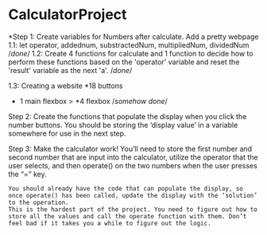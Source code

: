 # CalculatorProject
*Step 1:  Create variables for Numbers after calculate.
 Add a pretty  webpage
1.1:
 let operator, addednum, substractedNum, multipliedNum, dividedNum
 /*done*/
1.2:
 Create 4 functions for calculate and 1 function to decide how to perform these functions based on the 'operator' variable and reset the 'result' variable as the next 'a'.
/*done*/

1.3: Creating a website
 *18 buttons
 * 1 main flexbox > *4 flexbox
/*somehow done*/








Step 2:
Create the functions that populate the display when you click the number buttons. You should be storing the ‘display value’ in a variable somewhere for use in the next step.




Step 3: Make the calculator work! You’ll need to store the first number and second number that are input into the calculator, utilize the operator that the user selects, and then operate() on the two numbers when the user presses the “=” key.

    You should already have the code that can populate the display, so once operate() has been called, update the display with the ‘solution’ to the operation.
    This is the hardest part of the project. You need to figure out how to store all the values and call the operate function with them. Don’t feel bad if it takes you a while to figure out the logic.

